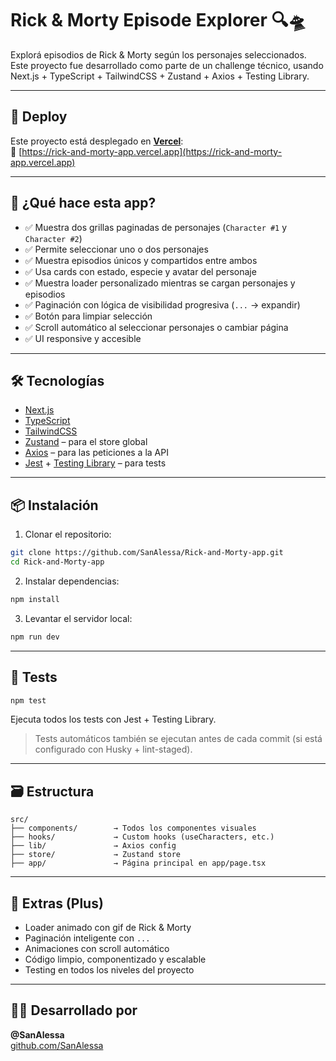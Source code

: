 # Rick & Morty Episode Explorer 🔍🛸

Explorá episodios de Rick & Morty según los personajes seleccionados. Este proyecto fue desarrollado como parte de un challenge técnico, usando Next.js + TypeScript + TailwindCSS + Zustand + Axios + Testing Library.

---

## 🚀 Deploy

Este proyecto está desplegado en **[Vercel](https://vercel.com/)**:  
🔗 [https://rick-and-morty-app.vercel.app](https://rick-and-morty-app.vercel.app)

---

## 🧠 ¿Qué hace esta app?

- ✅ Muestra dos grillas paginadas de personajes (`Character #1` y `Character #2`)
- ✅ Permite seleccionar uno o dos personajes
- ✅ Muestra episodios únicos y compartidos entre ambos
- ✅ Usa cards con estado, especie y avatar del personaje
- ✅ Muestra loader personalizado mientras se cargan personajes y episodios
- ✅ Paginación con lógica de visibilidad progresiva (`...` → expandir)
- ✅ Botón para limpiar selección
- ✅ Scroll automático al seleccionar personajes o cambiar página
- ✅ UI responsive y accesible

---

## 🛠️ Tecnologías

- [Next.js](https://nextjs.org/)
- [TypeScript](https://www.typescriptlang.org/)
- [TailwindCSS](https://tailwindcss.com/)
- [Zustand](https://github.com/pmndrs/zustand) – para el store global
- [Axios](https://axios-http.com/) – para las peticiones a la API
- [Jest](https://jestjs.io/) + [Testing Library](https://testing-library.com/) – para tests

---

## 📦 Instalación

1. Clonar el repositorio:

```bash
git clone https://github.com/SanAlessa/Rick-and-Morty-app.git
cd Rick-and-Morty-app
```

2. Instalar dependencias:

```bash
npm install
```

3. Levantar el servidor local:

```bash
npm run dev
```

---

## 🧪 Tests

```bash
npm test
```

Ejecuta todos los tests con Jest + Testing Library.

> Tests automáticos también se ejecutan antes de cada commit (si está configurado con Husky + lint-staged).

---

## 🗃️ Estructura

```
src/
├── components/        → Todos los componentes visuales
├── hooks/             → Custom hooks (useCharacters, etc.)
├── lib/               → Axios config
├── store/             → Zustand store
├── app/               → Página principal en app/page.tsx
```

---

## 🧩 Extras (Plus)

- Loader animado con gif de Rick & Morty
- Paginación inteligente con `...`
- Animaciones con scroll automático
- Código limpio, componentizado y escalable
- Testing en todos los niveles del proyecto

---

## 🧑‍💻 Desarrollado por

**@SanAlessa**  
[github.com/SanAlessa](https://github.com/SanAlessa)
